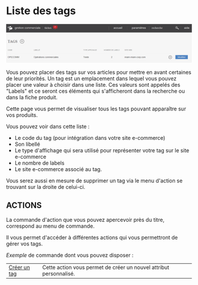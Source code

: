 # Liste des tags


![index-tag1](images/index-tag1.png)


<p>Vous pouvez placer des tags sur vos articles pour mettre en avant certaines de leur priorit&eacute;s. Un tag est un emplacement dans lequel vous pouvez placer une valeur &agrave; choisir dans une liste. Ces valeurs sont appel&eacute;s des "Labels" et ce seront ces&nbsp;&eacute;l&eacute;ments qui s'afficheront dans la recherche ou dans la fiche produit.</p>
<p>Cette page vous permet de visualiser tous les tags pouvant appara&icirc;tre sur vos produits.</p>
<p>Vous pouvez voir dans cette liste :</p>
<ul>
<li>Le code du tag (pour int&eacute;gration dans votre site e-commerce)</li>
<li>Son libell&eacute;</li>
<li>Le type d'affichage qui sera utilis&eacute; pour repr&eacute;senter votre tag sur le site e-commerce</li>
<li>Le nombre de labels</li>
<li>Le site e-commerce associ&eacute; au tag.</li>
</ul>
<p>Vous serez&nbsp;aussi en mesure de&nbsp;supprimer un tag via le menu d'action se trouvant sur la droite de celui-ci.</p>
<h2>ACTIONS</h2>
<p>La commande d'action&nbsp;que vous pouvez apercevoir pr&egrave;s du titre, correspond au menu de commande.</p>
<p>Il vous&nbsp;permet d'acc&eacute;der &agrave; diff&eacute;rentes actions qui vous permettront de g&eacute;rer vos tags.</p>
<p><em>Exemple</em> de commande dont vous pouvez disposer :</p>
<table>
<tbody>
<tr>
<td><a href="/app/settings/ECommerce/tags/edit.aspx">Cr&eacute;er un tag</a></td>
<td>Cette action vous permet de cr&eacute;er un nouvel attribut personnalis&eacute;.</td>
</tr>
</tbody>
</table>

